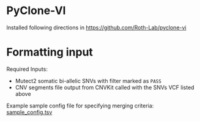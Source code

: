 # PyClone-VI

Installed following directions in https://github.com/Roth-Lab/pyclone-vi

# Formatting input

Required Inputs:
- Mutect2 somatic bi-allelic SNVs with filter marked as `PASS`
- CNV segments file output from CNVKit called with the SNVs VCF listed above

Example sample config file for specifying merging criteria: [sample_config.tsv](.test/sample_config.tsv)

